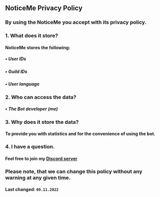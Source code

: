 ## NoticeMe Privacy Policy

### By using the NoticeMe you accept with its privacy policy.

### 1. What does it store?
#### NoticeMe stores the following:
##### • User IDs
##### • Guild IDs
##### • User language

### 2. Who can access the data?
##### • The Bot developer (me)

### 3. Why does it store the data?
#### To provide you with statistics and for the convenience of using the bot.

### 4. I have a question.
#### Feel free to join my [Discord server](https://discord.gg/UrWG3R683d)

### Please note, that we can change this policy without any warning at any given time.
#### **Last changed:** `09.11.2022`